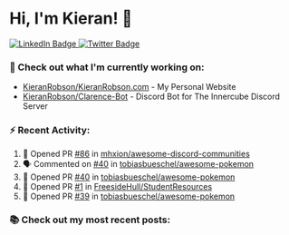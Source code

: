 # Hi, I'm Kieran! 👋  <img src="https://komarev.com/ghpvc/?username=KieranRobson" alt="" align="center" />
<div id="badges">
  <a href="https://www.linkedin.com/in/kieranrobson/" target="_blank">
    <img src="https://img.shields.io/badge/LinkedIn-blue?style=for-the-badge&logo=linkedin&logoColor=white" alt="LinkedIn Badge"/>
  </a>
  <a href="">
    <img src="https://img.shields.io/badge/Twitter-blue?style=for-the-badge&logo=twitter&logoColor=white" alt="Twitter Badge"/>
  </a>
</div>

### 👷 Check out what I'm currently working on:
- [KieranRobson/KieranRobson.com](https://github.com/KieranRobson/KieranRobson.com) - My Personal Website
- [KieranRobson/Clarence-Bot](https://github.com/KieranRobson/Clarence-Bot) - Discord Bot for The Innercube Discord Server

### ⚡ Recent Activity:
<!--START_SECTION:activity-->
1. 💪 Opened PR [#86](https://github.com/mhxion/awesome-discord-communities/pull/86) in [mhxion/awesome-discord-communities](https://github.com/mhxion/awesome-discord-communities)
2. 🗣 Commented on [#40](https://github.com/tobiasbueschel/awesome-pokemon/issues/40) in [tobiasbueschel/awesome-pokemon](https://github.com/tobiasbueschel/awesome-pokemon)
3. 💪 Opened PR [#40](https://github.com/tobiasbueschel/awesome-pokemon/pull/40) in [tobiasbueschel/awesome-pokemon](https://github.com/tobiasbueschel/awesome-pokemon)
4. 💪 Opened PR [#1](https://github.com/FreesideHull/StudentResources/pull/1) in [FreesideHull/StudentResources](https://github.com/FreesideHull/StudentResources)
5. 💪 Opened PR [#39](https://github.com/tobiasbueschel/awesome-pokemon/pull/39) in [tobiasbueschel/awesome-pokemon](https://github.com/tobiasbueschel/awesome-pokemon)
<!--END_SECTION:activity-->

### 📚 Check out my most recent posts:
